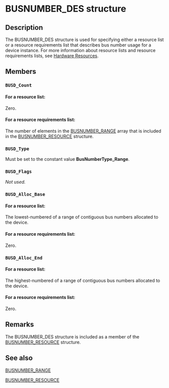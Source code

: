 # BUSNUMBER_DES structure

## Description

The BUSNUMBER_DES structure is used for specifying either a resource list or a resource requirements list that describes bus number usage for a device instance. For more information about resource lists and resource requirements lists, see [Hardware Resources](https://learn.microsoft.com/windows-hardware/drivers/kernel/hardware-resources).

## Members

### `BUSD_Count`

#### For a resource list:

Zero.

#### For a resource requirements list:

The number of elements in the [BUSNUMBER_RANGE](https://learn.microsoft.com/windows/desktop/api/cfgmgr32/ns-cfgmgr32-busnumber_range) array that is included in the [BUSNUMBER_RESOURCE](https://learn.microsoft.com/windows/desktop/api/cfgmgr32/ns-cfgmgr32-busnumber_resource) structure.

### `BUSD_Type`

Must be set to the constant value **BusNumberType_Range**.

### `BUSD_Flags`

*Not used.*

### `BUSD_Alloc_Base`

#### For a resource list:

The lowest-numbered of a range of contiguous bus numbers allocated to the device.

#### For a resource requirements list:

Zero.

### `BUSD_Alloc_End`

#### For a resource list:

The highest-numbered of a range of contiguous bus numbers allocated to the device.

#### For a resource requirements list:

Zero.

## Remarks

The BUSNUMBER_DES structure is included as a member of the [BUSNUMBER_RESOURCE](https://learn.microsoft.com/windows/desktop/api/cfgmgr32/ns-cfgmgr32-busnumber_resource) structure.

## See also

[BUSNUMBER_RANGE](https://learn.microsoft.com/windows/desktop/api/cfgmgr32/ns-cfgmgr32-busnumber_range)

[BUSNUMBER_RESOURCE](https://learn.microsoft.com/windows/desktop/api/cfgmgr32/ns-cfgmgr32-busnumber_resource)